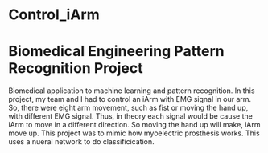 # Control_iArm
# Biomedical Engineering Pattern Recognition Project

Biomedical application to machine learning and pattern recognition. 
In this project, my team and I had to control an iArm with EMG signal in our arm. 
So, there were eight arm movement, such as fist or moving the hand up, with different EMG signal. 
Thus, in theory each signal would be cause the iArm to move in a different direction. So moving the 
hand up will make, iArm move up. This project was to mimic how myoelectric prosthesis works.
This uses a nueral network to do classificication. 
